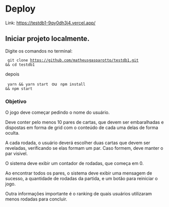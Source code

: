 # Deploy

Link: https://testdb1-9qy0dh3j4.vercel.app/


## Iniciar projeto localmente.

Digite os comandos no terminal:

<code> git clone https://github.com/matheusgasparotto/testdb1.git && cd testdb1 </code>

depois

<code> yarn && yarn start </code> ou <code> npm install && npm start </code> 

### Objetivo

O jogo deve começar pedindo o nome do usuário.

Deve conter pelo menos 10 pares de cartas, que devem ser embaralhadas e dispostas em forma de grid com o conteúdo de cada uma delas de forma oculta.

A cada rodada, o usuário deverá escolher duas cartas que devem ser reveladas, verificando se elas formam um par. Caso formem, deve manter o par visivel.

O sistema deve exibir um contador de rodadas, que começa em 0.

Ao encontrar todos os pares, o sistema deve exibir uma mensagem de sucesso, a quantidade de rodadas da partida, e um botão para reiniciar o jogo.

Outra informações importante é o ranking de quais usuários utilizaram menos rodadas para concluir.
